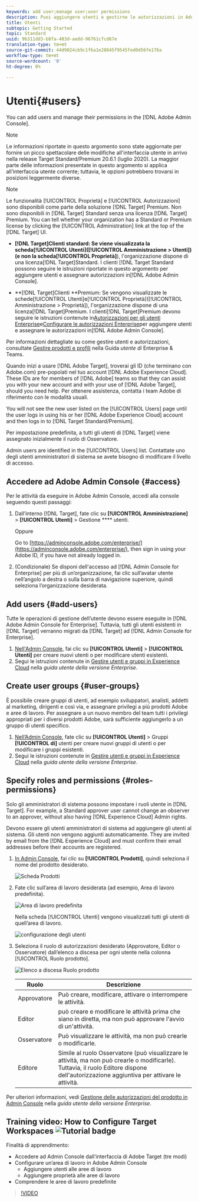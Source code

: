 ```yaml
---
keywords: add user;manage user;user permissions
description: Puoi aggiungere utenti e gestirne le autorizzazioni in Adobe Admin Console.
title: Utenti
subtopic: Getting Started
topic: Standard
uuid: 9b311dd3-b8fa-483d-aedd-96761cfcd67e
translation-type: tm+mt
source-git-commit: 44d9024cb9c1f6a1e28845f9545fed0d56fe176a
workflow-type: tm+mt
source-wordcount: '0'
ht-degree: 0%

---
```



# Utenti{#users}

You can add users and manage their permissions in the [!DNL Adobe Admin Console].

>[!NOTE]
>
>Le informazioni riportate in questo argomento sono state aggiornate per fornire un picco spettacolare delle modifiche all&#39;interfaccia utente in arrivo nella release Target Standard/Premium 20.6.1 (luglio 2020). La maggior parte delle informazioni presentate in questo argomento si applica all’interfaccia utente corrente; tuttavia, le opzioni potrebbero trovarsi in posizioni leggermente diverse.

>[!NOTE]
>
>Le funzionalità [!UICONTROL Proprietà] e [!UICONTROL Autorizzazioni] sono disponibili come parte della soluzione [!DNL Target] Premium. Non sono disponibili in [!DNL Target] Standard senza una licenza [!DNL Target] Premium.
>You can tell whether your organization has a Standard or Premium license by clicking the [!UICONTROL Administration] link at the top of the [!DNL Target] UI.
>
>* **[!DNL Target]Clienti **standard: Se viene visualizzata la scheda[!UICONTROL Utenti]([!UICONTROL Amministrazione > Utenti]) (e non la scheda**[!UICONTROL Proprietà&#x200B;]**), l&#39;organizzazione dispone di una licenza[!DNL Target]Standard. I clienti [!DNL Target Standard possono seguire le istruzioni riportate in questo argomento per aggiungere utenti e assegnare autorizzazioni in[!DNL Adobe Admin Console].
   >
   >
* **[!DNL Target]Clienti **Premium: Se vengono visualizzate le schede[!UICONTROL Utenti]e[!UICONTROL Proprietà]([!UICONTROL Amministrazione > Proprietà]), l&#39;organizzazione dispone di una licenza[!DNL Target]Premium. I clienti[!DNL Target]Premium devono seguire le istruzioni contenute in[Autorizzazioni per gli utenti Enterprise](/help/administrating-target/c-user-management/property-channel/property-channel.md)e[Configurare le autorizzazioni Enterprise](/help/administrating-target/c-user-management/property-channel/properties-overview.md)per aggiungere utenti e assegnare le autorizzazioni in[!DNL Adobe Admin Console].
>
>
Per informazioni dettagliate su come gestire utenti e autorizzazioni, consultate [Gestire prodotti e profili](https://helpx.adobe.com/enterprise/using/manage-products-and-profiles.html) nella Guida *utente di* Enterprise &amp; Teams.

Quando inizi a usare [!DNL Adobe Target], troverai gli ID (che terminano con Adobe.com) pre-popolati nel tuo account [!DNL Adobe Experience Cloud]. These IDs are for members of [!DNL Adobe] teams so that they can assist you with your new account and with your use of [!DNL Adobe Target], should you need help. Per ottenere assistenza, contatta i team Adobe di riferimento con le modalità usuali.

You will not see the new user listed on the [!UICONTROL Users] page until the user logs in using his or her [!DNL Adobe Experience Cloud] account and then logs in to [!DNL Target Standard/Premium].

Per impostazione predefinita, a tutti gli utenti di [!DNL Target] viene assegnato inizialmente il ruolo di Osservatore.

Admin users are identified in the [!UICONTROL Users] list. Contattate uno degli utenti amministratori di sistema se avete bisogno di modificare il livello di accesso.

## Accedere ad Adobe Admin Console {#access}

Per le attività da eseguire in Adobe Admin Console, accedi alla console seguendo questi passaggi:

1. Dall’interno [!DNL Target], fate clic su **[!UICONTROL Amministrazione]** > **[!UICONTROL Utenti]** > Gestione **** utenti.

   Oppure

   Go to [https://adminconsole.adobe.com/enterprise/](https://adminconsole.adobe.com/enterprise/), then sign in using your Adobe ID, if you have not already logged in.

1. (Condizionale) Se disponi dell&#39;accesso ad [!DNL Admin Console for Enterprise] per più di un’organizzazione, fai clic sull’avatar utente nell’angolo a destra o sulla barra di navigazione superiore, quindi seleziona l’organizzazione desiderata.

## Add users {#add-users}

Tutte le operazioni di gestione dell’utente devono essere eseguite in [!DNL Adobe Admin Console for Enterprise]. Tuttavia, tutti gli utenti esistenti in [!DNL Target] verranno migrati da [!DNL Target] ad [!DNL Admin Console for Enterprise].

1. [Nell&#39;Admin Console](../../../administrating-target/c-user-management/c-user-management/user-management.md#section_79796E0227D048F59BAE0AB02E544EBE), fai clic su **[!UICONTROL Utenti]** > **[!UICONTROL Utenti]** per creare nuovi utenti o per modificare utenti esistenti.
1. Segui le istruzioni contenute in [Gestire utenti e gruppi in Experience Cloud](https://helpx.adobe.com/enterprise/help/users.html) nella *guida utente della versione Enterprise*.

## Create user groups {#user-groups}

È possibile creare gruppi di utenti, ad esempio sviluppatori, analisti, addetti al marketing, dirigenti e così via, e assegnare privilegi a più prodotti Adobe e aree di lavoro. Per assegnare a un nuovo membro del team tutti i privilegi appropriati per i diversi prodotti Adobe, sarà sufficiente aggiungerlo a un gruppo di utenti specifico.

1. [Nell’Admin Console](../../../administrating-target/c-user-management/c-user-management/user-management.md#section_79796E0227D048F59BAE0AB02E544EBE), fate clic su **[!UICONTROL Utenti]** > Gruppi **[!UICONTROL di]** utenti per creare nuovi gruppi di utenti o per modificare i gruppi esistenti.
1. Segui le istruzioni contenute in [Gestire utenti e gruppi in Experience Cloud](https://helpx.adobe.com/enterprise/help/users.html) nella *guida utente della versione Enterprise*.

## Specify roles and permissions {#roles-permissions}

Solo gli amministratori di sistema possono impostare i ruoli utente in [!DNL Target]. For example, a Standard approver user cannot change an observer to an approver, without also having [!DNL Experience Cloud] Admin rights.

Devono essere gli utenti amministratori di sistema ad aggiungere gli utenti al sistema. Gli utenti non vengono aggiunti automaticamente. They are invited by email from the [!DNL Experience Cloud] and must confirm their email addresses before their accounts are registered.

1. [In Admin Console](../../../administrating-target/c-user-management/c-user-management/user-management.md#section_79796E0227D048F59BAE0AB02E544EBE), fai clic su **[!UICONTROL Prodotti]**, quindi seleziona il nome del prodotto desiderato.

   ![Scheda Prodotti](/help/administrating-target/c-user-management/c-user-management/assets/workspace-publisher.png)

1. Fate clic sull’area di lavoro desiderata (ad esempio, Area di lavoro predefinita).

   ![Area di lavoro predefinita](/help/administrating-target/c-user-management/c-user-management/assets/default-workspace-new.png)

   Nella scheda [!UICONTROL Utenti] vengono visualizzati tutti gli utenti di quell’area di lavoro.

   ![configurazione degli utenti](/help/administrating-target/c-user-management/c-user-management/assets/configuration_users-new-publisher.png)

1. Seleziona il ruolo di autorizzazioni desiderato (Approvatore, Editor o Osservatore) dall’elenco a discesa per ogni utente nella colonna [!UICONTROL Ruolo prodotto].

   ![Elenco a discesa Ruolo prodotto](/help/administrating-target/c-user-management/c-user-management/assets/product-role-new.png)

   | Ruolo | Descrizione |
   |--- |--- |
   | Approvatore | Può creare, modificare, attivare o interrompere le attività. |
   | Editor | può creare e modificare le attività prima che siano in diretta, ma non può approvare l&#39;avvio di un&#39;attività. |
   | Osservatore | Può visualizzare le attività, ma non può crearle o modificarle. |
   | Editore | Simile al ruolo Osservatore (può visualizzare le attività, ma non può crearle o modificarle). Tuttavia, il ruolo Editore dispone dell&#39;autorizzazione aggiuntiva per attivare le attività. |

Per ulteriori informazioni, vedi [Gestione delle autorizzazioni del prodotto in Admin Console](https://helpx.adobe.com/enterprise/help/manage-permissions-and-roles.html) nella *guida utente della versione Enterprise*.

## Training video: How to Configure Target Workspaces ![Tutorial badge](/help/assets/tutorial.png)

Finalità di apprendimento:

* Accedere ad Admin Console dall’interfaccia di Adobe Target (tre modi)
* Configurare un’area di lavoro in Adobe Admin Console
   * Aggiungere utenti alle aree di lavoro
   * Aggiungere proprietà alle aree di lavoro
* Comprendere le aree di lavoro predefinite

>[!VIDEO](https://video.tv.adobe.com/v/19463/)
